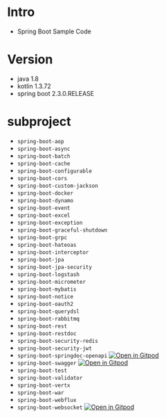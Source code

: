 # Intro

* Spring Boot Sample Code

# Version

* java 1.8
* kotlin 1.3.72
* spring boot 2.3.0.RELEASE

# subproject

- `spring-boot-aop`
- `spring-boot-async`
- `spring-boot-batch`
- `spring-boot-cache`
- `spring-boot-configurable`
- `spring-boot-cors`
- `spring-boot-custom-jackson`
- `spring-boot-docker`
- `spring-boot-dynamo`
- `spring-boot-event`
- `spring-boot-excel`
- `spring-boot-exception`
- `spring-boot-graceful-shutdown`
- `spring-boot-grpc`
- `spring-boot-hateoas`
- `spring-boot-interceptor`
- `spring-boot-jpa`
- `spring-boot-jpa-security`
- `spring-boot-logstash`
- `spring-boot-micrometer`
- `spring-boot-mybatis`
- `spring-boot-notice`
- `spring-boot-oauth2`
- `spring-boot-querydsl`
- `spring-boot-rabbitmq`
- `spring-boot-rest`
- `spring-boot-restdoc`
- `spring-boot-security-redis`
- `spring-boot-security-jwt`
- `spring-boot-springdoc-openapi` [![Open in Gitpod](https://gitpod.io/button/open-in-gitpod.svg)](https://gitpod.io/#project=SpringBootSpringDocOpenApi,path=swagger-ui.html/https://github.com/heowc/SpringBootSample/tree/master/SpringBootSpringDocOpenApi)
- `spring-boot-swagger` [![Open in Gitpod](https://gitpod.io/button/open-in-gitpod.svg)](https://gitpod.io/#project=SpringBootSwagger,path=swagger-ui/index.html/https://github.com/heowc/SpringBootSample/tree/master/SpringBootSwagger)
- `spring-boot-test`
- `spring-boot-validator`
- `spring-boot-vertx`
- `spring-boot-war`
- `spring-boot-webflux`
- `spring-boot-websocket` [![Open in Gitpod](https://gitpod.io/button/open-in-gitpod.svg)](https://gitpod.io/#project=SpringBootWebSocket/https://github.com/heowc/SpringBootSample/tree/master/SpringBootWebSocket)

